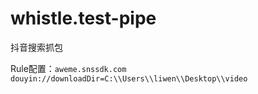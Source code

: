 # whistle.test-pipe
抖音搜索抓包


Rule配置：`aweme.snssdk.com douyin://downloadDir=C:\\Users\\liwen\\Desktop\\video`